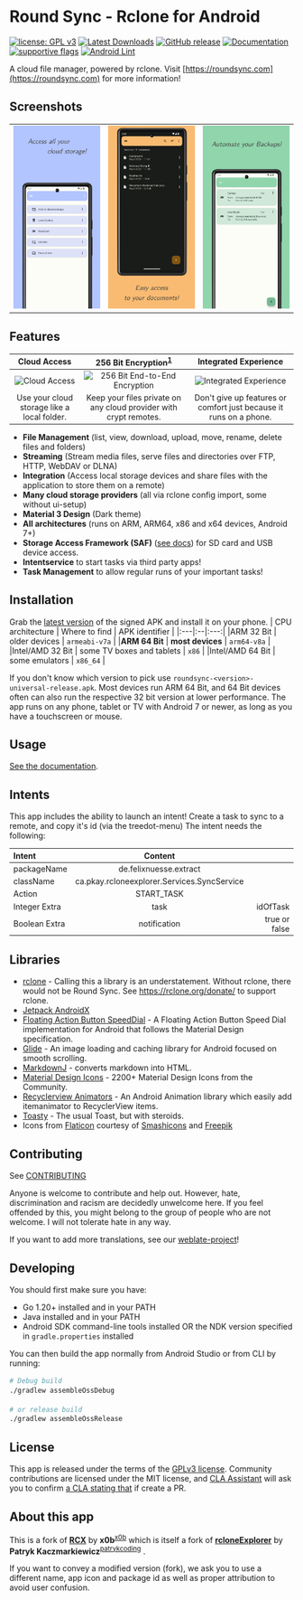 # Round Sync - Rclone for Android
[![license: GPL v3](https://img.shields.io/badge/License-GPLv3-blue.svg)](https://github.com/newhinton/Round-Sync/blob/master/LICENSE) [![Latest Downloads](https://img.shields.io/github/downloads/newhinton/round-sync/latest/total
)](https://github.com/newhinton/Round-Sync/releases) [![GitHub release](https://img.shields.io/github/v/release/newhinton/Round-Sync?include_prereleases)](https://github.com/newhinton/Round-Sync/releases/latest)
[![Documentation](https://img.shields.io/badge/Documentation-roundsync.com-4aad4e)](https://roundsync.com) [![supportive flags](https://img.shields.io/badge/support-🇺🇦_🏳️‍⚧_🏳️‍🌈-4aad4e)](https://roundsync.com)
[![Android Lint](https://github.com/newhinton/Round-Sync/actions/workflows/lint.yml/badge.svg)](https://github.com/newhinton/Round-Sync/actions/workflows/lint.yml)

A cloud file manager, powered by rclone.
Visit [https://roundsync.com](https://roundsync.com) for more information!


## Screenshots
<table>
  <tr style="border:none">
    <td style="border:none">
      <img src="fastlane/metadata/android/en-US/images/phoneScreenshots/1.jpg" width="360vh" />
    </td>
    <td style="border:none">
      <img src="fastlane/metadata/android/en-US/images/phoneScreenshots/2.jpg" width="360vh" />
    </td>
    <td style="border:none">
      <img src="fastlane/metadata/android/en-US/images/phoneScreenshots/3.jpg" width="360vh" />
    </td>
  </tr>
</table>


## Features
|                                                            Cloud Access                                                             |                                    256 Bit Encryption<sup>[1](https://rclone.org/crypt/#file-encryption)</sup>                                     |                                                         Integrated Experience                                                         |
|:-----------------------------------------------------------------------------------------------------------------------------------:|:--------------------------------------------------------------------------------------------------------------------------------------------------:|:-------------------------------------------------------------------------------------------------------------------------------------:|
| <img src="https://github.com/newhinton/Round-Sync/blob/master/docs/cloud-computing.png?raw=true" alt="Cloud Access" width="144" />  | <img src="https://github.com/newhinton/Round-Sync/blob/master/docs/locked-padlock.png?raw=true" alt="256 Bit End-to-End Encryption" width="108" /> | <img src="https://github.com/newhinton/Round-Sync/blob/master/docs/smartphone.png?raw=true" alt="Integrated Experience" width="132"/> |
|                                             Use your cloud storage like a local folder.                                             |                                         Keep your files private on any cloud provider with crypt remotes.                                          |                                  Don't give up features or comfort just because it runs on a phone.                                   |

- **File Management** (list, view, download, upload, move, rename, delete files and folders)
- **Streaming** (Stream media files, serve files and directories over FTP, HTTP, WebDAV or DLNA)
- **Integration** (Access local storage devices and share files with the application to store them on a remote)
- **Many cloud storage providers** (all via rclone config import, some without ui-setup)
- **Material 3 Design** (Dark theme)
- **All architectures** (runs on ARM, ARM64, x86 and x64 devices, Android 7+)
- **Storage Access Framework (SAF)** ([see docs](https://roundsync.com/usage/saf.html)) for SD card and USB device access.
- **Intentservice** to start tasks via third party apps!
- **Task Management** to allow regular runs of your important tasks!


## Installation

Grab the [latest version](https://github.com/newhinton/Round-Sync/releases/latest) of the signed APK and install it on your phone.
| CPU architecture | Where to find | APK identifier |
|:---|:--|:---:|
|ARM 32 Bit | older devices | ```armeabi-v7a``` |
|**ARM 64 Bit** | **most devices** | ```arm64-v8a``` |
|Intel/AMD 32 Bit | some TV boxes and tablets | ```x86``` |
|Intel/AMD 64 Bit | some emulators | ```x86_64``` |

If you don't know which version to pick use ```roundsync-<version>-universal-release.apk```. Most devices run ARM 64 Bit, and 64 Bit devices often can also run the respective 32 bit version at lower performance. The app runs on any phone, tablet or TV with Android 7 or newer, as long as you have a touchscreen or mouse.


## Usage
[See the documentation](https://roundsync.com/).


## Intents
This app includes the ability to launch an intent! Create a task to sync to a remote, and copy it's id (via the treedot-menu)
The intent needs the following:

| Intent          |                   Content                   |                 |
|:----------------|:-------------------------------------------:|----------------:|
| packageName     |           de.felixnuesse.extract            |                 |
| className       | ca.pkay.rcloneexplorer.Services.SyncService |                 |
| Action          |                 START_TASK                  |                 |
| Integer Extra   |                    task                     |        idOfTask |
| Boolean Extra   |                notification                 |   true or false |


## Libraries
- [rclone](https://github.com/rclone/rclone) - Calling this a library is an understatement. Without rclone, there would not be Round Sync. See https://rclone.org/donate/ to support rclone.
- [Jetpack AndroidX](https://developer.android.com/license)
- [Floating Action Button SpeedDial](https://github.com/leinardi/FloatingActionButtonSpeedDial) - A Floating Action Button Speed Dial implementation for Android that follows the Material Design specification.
- [Glide](https://github.com/bumptech/glide) - An image loading and caching library for Android focused on smooth scrolling.
- [MarkdownJ](https://github.com/myabc/markdownj) - converts markdown into HTML.
- [Material Design Icons](https://github.com/Templarian/MaterialDesign) - 2200+ Material Design Icons from the Community.
- [Recyclerview Animators](https://github.com/wasabeef/recyclerview-animators) - An Android Animation library which easily add itemanimator to RecyclerView items.
- [Toasty](https://github.com/GrenderG/Toasty) - The usual Toast, but with steroids.
- Icons from [Flaticon](https://www.flaticon.com) courtesy of [Smashicons](https://www.flaticon.com/authors/smashicons) and [Freepik](https://www.flaticon.com/authors/freepik)


## Contributing
See [CONTRIBUTING](./CONTRIBUTING.md)

Anyone is welcome to contribute and help out. However, hate, discrimination and racism are decidedly unwelcome here. If you feel offended by this, you might belong to the group of people who are not welcome. I will not tolerate hate in any way.

If you want to add more translations, see our [weblate-project](https://hosted.weblate.org/projects/round-sync/round-sync/)!

## Developing

You should first make sure you have:

- Go 1.20+ installed and in your PATH
- Java installed and in your PATH
- Android SDK command-line tools installed OR the NDK version specified in `gradle.properties`
  installed

You can then build the app normally from Android Studio or from CLI by running:

```sh
# Debug build
./gradlew assembleOssDebug

# or release build
./gradlew assembleOssRelease
```


## License
This app is released under the terms of the [GPLv3 license](https://github.com/newhinton/extract/blob/master/LICENSE). Community contributions are licensed under the MIT license, and [CLA Assistant](https://cla-assistant.io/) will ask you to confirm [a CLA stating that](https://gist.githubusercontent.com/x0b/889f037d76706fc9e3ab8ee1c047841b/raw/67c028b19e33111428904558cfda0c01039d1574/rcloneExplorer-cla-202001) if create a PR.


## About this app
This is a fork of [**RCX**](https://github.com/x0b/rcx) by **x0b**<sup>[x0b](https://github.com/x0b)</sup> which is itself a fork of [**rcloneExplorer**](https://github.com/patrykcoding/rcloneExplorer) by **Patryk Kaczmarkiewicz**<sup>[patrykcoding](https://github.com/patrykcoding)</sup> .

If you want to convey a modified version (fork), we ask you to use a different name, app icon and package id as well as proper attribution to avoid user confusion.
